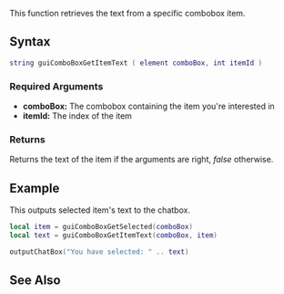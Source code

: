 This function retrieves the text from a specific combobox item.

Syntax
------

``` lua
string guiComboBoxGetItemText ( element comboBox, int itemId )
```

### Required Arguments

-   **comboBox:** The combobox containing the item you're interested in
-   **itemId:** The index of the item

### Returns

Returns the text of the item if the arguments are right, *false* otherwise.

Example
-------

This outputs selected item's text to the chatbox.

``` lua
local item = guiComboBoxGetSelected(comboBox)
local text = guiComboBoxGetItemText(comboBox, item)

outputChatBox("You have selected: " .. text)
```

See Also
--------
